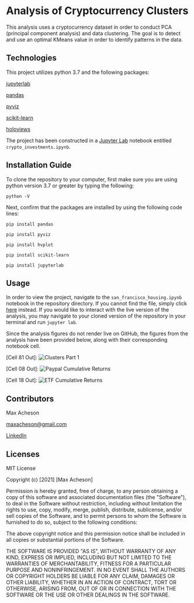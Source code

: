 # Analysis of Cryptocurrency Clusters

This analysis uses a cryptocurrency dataset in order to conduct PCA (principal component analysis) and data clustering. The goal is to detect and use an optimal KMeans value in order to identify patterns in the data.

## Technologies

This project utilizes python 3.7 and the following packages:

[jupyterlab](https://jupyter.org/)

[pandas](https://pandas.pydata.org/)

[pyviz](https://pyviz.org/)

[scikit-learn](https://scikit-learn.org/stable/index.html)

[holoviews](http://holoviews.org/)

The project has been constructed in a [Jupyter Lab](https://jupyter.org/) notebook entitled `crypto_investments.ipynb`.

## Installation Guide

To clone the repository to your computer, first make sure you are using python version 3.7 or greater by typing the following:

`python -V`

Next, confirm that the packages are installed by using the following code lines:

`pip install pandas`

`pip install pyviz`

`pip install hvplot`

`pip install scikit-learn`

`pip install jupyterlab`

## Usage

In order to view the project, navigate to the `san_francisco_housing.ipynb` notebook in the repository directory. If you cannot find the file, simply click [here](https://github.com/MaxAcheson/module_10_challenge/blob/main/Starter_Code/crypto_investments.ipynb) instead. If you would like to interact with the live version of the analysis, you may navigate to your cloned version of the repository in your terminal and run `jupyter lab`.

Since the analysis figures do not render live on GitHub, the figures from the analysis have been provided below, along with their corresponding notebook cell.

[Cell 81 Out]:
![Clusters Part 1](https://github.com/MaxAcheson/module_10_challenge/blob/main/Images/Clusters%2024%20hour%20and%207%20day.png)

[Cell 08 Out]:
![Paypal Cumulative Returns](https://github.com/MaxAcheson/Module_7_Challenge/blob/main/Images/Second%20Figure%20Paypal%20Cumulative%20Returns.png)

[Cell 18 Out]:
![ETF Cumulative Returns](https://github.com/MaxAcheson/Module_7_Challenge/blob/main/Images/Third%20Figure%20Paypal%20Cumulative%20Returns%20Portfolio.png)

## Contributors

Max Acheson

maxacheson@gmail.com

[LinkedIn](https://www.linkedin.com/in/max-acheson-75093a19a/)

## Licenses

MIT License

Copyright (c) [2021] [Max Acheson]

Permission is hereby granted, free of charge, to any person obtaining a copy of this software and associated documentation files (the "Software"), to deal in the Software without restriction, including without limitation the rights to use, copy, modify, merge, publish, distribute, sublicense, and/or sell copies of the Software, and to permit persons to whom the Software is furnished to do so, subject to the following conditions:

The above copyright notice and this permission notice shall be included in all copies or substantial portions of the Software.

THE SOFTWARE IS PROVIDED "AS IS", WITHOUT WARRANTY OF ANY KIND, EXPRESS OR IMPLIED, INCLUDING BUT NOT LIMITED TO THE WARRANTIES OF MERCHANTABILITY, FITNESS FOR A PARTICULAR PURPOSE AND NONINFRINGEMENT. IN NO EVENT SHALL THE AUTHORS OR COPYRIGHT HOLDERS BE LIABLE FOR ANY CLAIM, DAMAGES OR OTHER LIABILITY, WHETHER IN AN ACTION OF CONTRACT, TORT OR OTHERWISE, ARISING FROM, OUT OF OR IN CONNECTION WITH THE SOFTWARE OR THE USE OR OTHER DEALINGS IN THE SOFTWARE.
